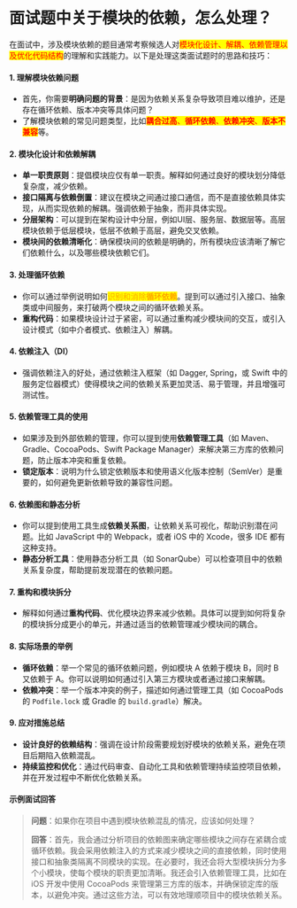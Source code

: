 # 面试题中关于模块的依赖，怎么处理？

在面试中，涉及模块依赖的题目通常考察候选人对<mark style="color:red;">模块化设计、解耦、依赖管理以及优化代码结构</mark>的理解和实践能力。以下是处理这类面试题时的思路和技巧：

#### 1. **理解模块依赖问题**

* 首先，你需要**明确问题的背景**：是因为依赖关系复杂导致项目难以维护，还是存在循环依赖、版本冲突等具体问题？
* 了解模块依赖的常见问题类型，比如<mark style="color:red;">**耦合过高**</mark><mark style="color:red;">、</mark><mark style="color:red;">**循环依赖**</mark><mark style="color:red;">、</mark><mark style="color:red;">**依赖冲突**</mark><mark style="color:red;">、</mark><mark style="color:red;">**版本不兼容**</mark>等。

#### 2. **模块化设计和依赖解耦**

* **单一职责原则**：提倡模块应仅有单一职责。解释如何通过良好的模块划分降低复杂度，减少依赖。
* **接口隔离与依赖倒置**：建议在模块之间通过接口通信，而不是直接依赖具体实现，从而实现依赖的解耦。强调依赖于抽象，而非具体实现。
* **分层架构**：可以提到在架构设计中分层，例如UI层、服务层、数据层等。高层模块依赖于低层模块，低层不依赖于高层，避免交叉依赖。
* **模块间的依赖清晰化**：确保模块间的依赖是明确的，所有模块应该清晰了解它们依赖什么，以及哪些模块依赖它们。

#### 3. **处理循环依赖**

* 你可以通过举例说明如何<mark style="color:orange;">识别和消除</mark><mark style="color:orange;">**循环依赖**</mark>。提到可以通过引入接口、抽象类或中间服务，来打破两个模块之间的循环依赖关系。
* **重构代码**：如果模块设计过于紧密，可以通过重构减少模块间的交互，或引入设计模式（如中介者模式、依赖注入）解耦。

#### 4. **依赖注入（DI）**

* 强调依赖注入的好处，通过依赖注入框架（如 Dagger, Spring，或 Swift 中的服务定位器模式）使得模块之间的依赖关系更加灵活、易于管理，并且增强可测试性。

#### 5. **依赖管理工具的使用**

* 如果涉及到外部依赖的管理，你可以提到使用**依赖管理工具**（如 Maven、Gradle、CocoaPods、Swift Package Manager）来解决第三方库的依赖问题，防止版本冲突和重复依赖。
* **锁定版本**：说明为什么锁定依赖版本和使用语义化版本控制（SemVer）是重要的，如何避免更新依赖导致的兼容性问题。

#### 6. **依赖图和静态分析**

* 你可以提到使用工具生成**依赖关系图**，让依赖关系可视化，帮助识别潜在问题。比如 JavaScript 中的 Webpack，或者 iOS 中的 Xcode，很多 IDE 都有这种支持。
* **静态分析工具**：使用静态分析工具（如 SonarQube）可以检查项目中的依赖关系复杂度，帮助提前发现潜在的依赖问题。

#### 7. **重构和模块拆分**

* 解释如何通过**重构代码**、优化模块边界来减少依赖。具体可以提到如何将复杂的模块拆分成更小的单元，并通过适当的依赖管理减少模块间的耦合。

#### 8. **实际场景的举例**

* **循环依赖**：举一个常见的循环依赖问题，例如模块 A 依赖于模块 B，同时 B 又依赖于 A。你可以说明如何通过引入第三方模块或者通过接口来解耦。
* **依赖冲突**：举一个版本冲突的例子，描述如何通过管理工具（如 CocoaPods 的 `Podfile.lock` 或 Gradle 的 `build.gradle`）解决。

#### 9. **应对措施总结**

* **设计良好的依赖结构**：强调在设计阶段需要规划好模块的依赖关系，避免在项目后期陷入依赖混乱。
* **持续监控和优化**：通过代码审查、自动化工具和依赖管理持续监控项目依赖，并在开发过程中不断优化依赖关系。

#### 示例面试回答

> **问题**：如果你在项目中遇到模块依赖混乱的情况，应该如何处理？
>
> **回答**：首先，我会通过分析项目的依赖图来确定哪些模块之间存在紧耦合或循环依赖。我会采用依赖注入的方式来减少模块之间的直接依赖，同时使用接口和抽象类隔离不同模块的实现。在必要时，我还会将大型模块拆分为多个小模块，使每个模块的职责更加清晰。我还会引入依赖管理工具，比如在 iOS 开发中使用 CocoaPods 来管理第三方库的版本，并确保锁定库的版本，以避免冲突。通过这些方法，可以有效地理顺项目中的模块依赖关系。
